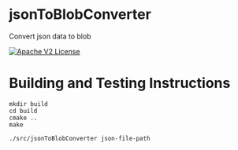 # jsonToBlobConverter
Convert json data to blob

[![Apache V2 License](http://img.shields.io/badge/license-Apache%20V2-blue.svg)](https://github.com/gbuddappagari/jsonToBlobConverter/blob/master/LICENSE.txt)

# Building and Testing Instructions

```
mkdir build
cd build
cmake ..
make

./src/jsonToBlobConverter json-file-path
```
